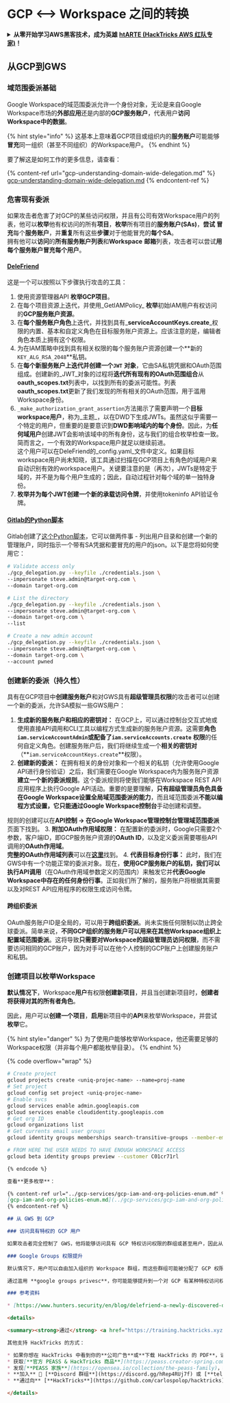 # GCP <--> Workspace 之间的转换

<details>

<summary><strong>从零开始学习AWS黑客技术，成为英雄</strong> <a href="https://training.hacktricks.xyz/courses/arte"><strong>htARTE (HackTricks AWS 红队专家)</strong></a><strong>！</strong></summary>

支持HackTricks的其他方式：

* 如果您想在 **HackTricks中看到您的公司广告** 或 **下载HackTricks的PDF**，请查看[**订阅计划**](https://github.com/sponsors/carlospolop)！
* 获取[**官方的PEASS & HackTricks商品**](https://peass.creator-spring.com)
* 发现[**PEASS家族**](https://opensea.io/collection/the-peass-family)，我们独家的[**NFTs系列**](https://opensea.io/collection/the-peass-family)
* **加入** 💬 [**Discord群组**](https://discord.gg/hRep4RUj7f) 或 [**telegram群组**](https://t.me/peass) 或在 **Twitter** 🐦 上**关注**我 [**@carlospolopm**](https://twitter.com/carlospolopm)**。**
* **通过向** [**HackTricks**](https://github.com/carlospolop/hacktricks) 和 [**HackTricks Cloud**](https://github.com/carlospolop/hacktricks-cloud) github仓库提交PR来分享您的黑客技巧。

</details>

## **从GCP到GWS**

### **域范围委派基础**

Google Workspace的域范围委派允许一个身份对象，无论是来自Google Workspace市场的**外部应用**还是内部的**GCP服务账户**，代表用户**访问Workspace中的数据**。

{% hint style="info" %}
这基本上意味着GCP项目或组织内的**服务账户**可能能够**冒充**同一组织（甚至不同组织）的Workspace用户。
{% endhint %}

要了解这是如何工作的更多信息，请查看：

{% content-ref url="gcp-understanding-domain-wide-delegation.md" %}
[gcp-understanding-domain-wide-delegation.md](gcp-understanding-domain-wide-delegation.md)
{% endcontent-ref %}

### 危害现有委派

如果攻击者危害了对GCP的某些访问权限，并且有公司有效Workspace用户的列表，他可以**枚举**他有权访问的所有**项目**，**枚举**所有项目的**服务账户(SAs)**，**尝试** **冒充**每个**服务账户**，并**重复**所有这些**步骤**对于他能冒充的**每个SA**。\
拥有他可以**访问**的**所有服务账户列表**和**Workspace** **邮箱**列表，攻击者可以尝试**用每个服务账户冒充每个用户**。

#### [**DeleFriend**](https://github.com/axon-git/DeleFriend)

这是一个可以按照以下步骤执行攻击的工具：

1. 使用资源管理器API **枚举GCP项目**。
2. 在每个项目资源上迭代，并使用_GetIAMPolicy_ **枚举**初始IAM用户有权访问的**GCP服务账户资源**。
3. 在**每个服务账户角色**上迭代，并找到具有_**serviceAccountKeys.create**_权限的内置、基本和自定义角色在目标服务账户资源上。应该注意的是，编辑者角色本质上拥有这个权限。
4. 为在IAM策略中找到具有相关权限的每个服务账户资源创建一个**新的`KEY_ALG_RSA_2048`**私钥。
5. 在**每个新服务账户上迭代并创建一个`JWT`** **对象**，它由SA私钥凭据和OAuth范围组成。创建新的_JWT_对象的过程将**迭代所有现有的OAuth范围组合**从**oauth\_scopes.txt**列表中，以找到所有的委派可能性。列表**oauth\_scopes.txt**更新了我们发现的所有相关的OAuth范围，用于滥用Workspace身份。
6. `_make_authorization_grant_assertion`方法揭示了需要声明一个**目标workspace用户**，称为_主题_，以在DWD下生成JWTs。虽然这似乎需要一个特定的用户，但重要的是要意识到**DWD影响域内的每个身份**。因此，为**任何域用户**创建JWT会影响该域中的所有身份，这与我们的组合枚举检查一致。简而言之，一个有效的Workspace用户就足以继续前进。\
这个用户可以在DeleFriend的_config.yaml_文件中定义。如果目标workspace用户尚未知晓，该工具通过扫描在GCP项目上有角色的域用户来自动识别有效的workspace用户。关键要注意的是（再次），JWTs是特定于域的，并不是为每个用户生成的；因此，自动过程针对每个域的单一独特身份。
7. **枚举并为每个JWT创建一个新的承载访问令牌**，并使用tokeninfo API验证令牌。

#### [Gitlab的Python脚本](https://gitlab.com/gitlab-com/gl-security/threatmanagement/redteam/redteam-public/gcp\_misc/-/blob/master/gcp\_delegation.py)

Gitlab创建了[这个Python脚本](https://gitlab.com/gitlab-com/gl-security/gl-redteam/gcp\_misc/blob/master/gcp\_delegation.py)，它可以做两件事 - 列出用户目录和创建一个新的管理账户，同时指示一个带有SA凭据和要冒充的用户的json。以下是您将如何使用它：
```bash
# Validate access only
./gcp_delegation.py --keyfile ./credentials.json \
--impersonate steve.admin@target-org.com \
--domain target-org.com

# List the directory
./gcp_delegation.py --keyfile ./credentials.json \
--impersonate steve.admin@target-org.com \
--domain target-org.com \
--list

# Create a new admin account
./gcp_delegation.py --keyfile ./credentials.json \
--impersonate steve.admin@target-org.com \
--domain target-org.com \
--account pwned
```
### 创建新的委派（持久性）

具有在GCP项目中**创建服务账户**和对GWS具有**超级管理员权限**的攻击者可以创建一个新的委派，允许SA模拟一些GWS用户：

1. **生成新的服务账户和相应的密钥对：** 在GCP上，可以通过控制台交互式地或使用直接API调用和CLI工具以编程方式生成新的服务账户资源。这需要**角色`iam.serviceAccountAdmin`**或配备了**`iam.serviceAccounts.create`** **权限**的任何自定义角色。创建服务账户后，我们将继续生成一个**相关的密钥对**（**`iam.serviceAccountKeys.create`**权限）。
2. **创建新的委派：** 在拥有相关的身份对象和一个相关的私钥（允许使用Google API进行身份验证）之后，我们需要在Google Workspace内为服务账户资源**建立一个新的委派规则**。这个委派规则将使我们能够在Workspace REST API应用程序上执行Google API活动。重要的是要理解，**只有超级管理员角色具备在Google Workspace设置全局域范围委派的能力**，而且域范围委派**不能以编程方式设置，**它只能通过Google Workspace**控制台**手动创建和调整。

规则的创建可以在**API控制 → 在Google Workspace管理控制台管理域范围委派**页面下找到。
3. **附加OAuth作用域权限：** 在配置新的委派时，Google只需要2个参数，客户端ID，即GCP服务账户资源的**OAuth ID**，以及定义委派需要哪些API调用的**OAuth作用域**。\
**完整的OAuth作用域列表**可以在[**这里**](https://developers.google.com/identity/protocols/oauth2/scopes)找到。
4. **代表目标身份行事：** 此时，我们在GWS中有一个功能正常的委派对象。现在，**使用GCP服务账户的私钥，我们可以执行API调用**（在OAuth作用域参数定义的范围内）来触发它并**代表Google Workspace中存在的任何身份行事**。正如我们所了解的，服务账户将根据其需要以及对REST API应用程序的权限生成访问令牌。

#### 跨组织委派

OAuth服务账户ID是全局的，可以用于**跨组织委派**。尚未实施任何限制以防止跨全球委派。简单来说，**不同GCP组织的服务账户可以用来在其他Workspace组织上配置域范围委派**。这将导致**只需要对Workspace的超级管理员访问权限**，而不需要访问相同的GCP账户，因为对手可以在他个人控制的GCP账户上创建服务账户和私钥。

### 创建项目以枚举Workspace

**默认情况下**，Workspace**用户**有权限**创建新项目**，并且当创建新项目时，**创建者将获得对其的所有者角色**。

因此，用户可以**创建一个项目**，**启用**新项目中的**API**来枚举Workspace，并尝试**枚举**它。

{% hint style="danger" %}
为了使用户能够枚举Workspace，他还需要足够的Workspace权限（并非每个用户都能枚举目录）。
{% endhint %}

{% code overflow="wrap" %}
```bash
# Create project
gcloud projects create <uniq-projec-name> --name=proj-name
# Set project
gcloud config set project <uniq-projec-name>
# Enable svcs
gcloud services enable admin.googleapis.com
gcloud services enable cloudidentity.googleapis.com
# Get org ID
gcloud organizations list
# Get currents email user groups
gcloud identity groups memberships search-transitive-groups --member-email <email> --labels=cloudidentity.googleapis.com/groups.discussion_forum

# FROM HERE THE USER NEEDS TO HAVE ENOUGH WORKSPACE ACCESS
gcloud beta identity groups preview --customer C01cr71rl
```
```markdown
{% endcode %}

查看**更多枚举**：

{% content-ref url="../gcp-services/gcp-iam-and-org-policies-enum.md" %}
[gcp-iam-and-org-policies-enum.md](../gcp-services/gcp-iam-and-org-policies-enum.md)
{% endcontent-ref %}

## 从 GWS 到 GCP

### 访问具有特权的 GCP 用户

如果攻击者完全控制了 GWS，他将能够访问具有 GCP 特权访问权限的群组或甚至用户，因此从 GWS 到 GCP 的移动通常更加“简单”，仅仅因为 **GWS 中的用户对 GCP 拥有高权限**。

### Google Groups 权限提升

默认情况下，用户可以自由加入组织的 Workspace 群组，而这些群组可能被分配了 GCP 权限。

通过滥用 **google groups privesc**，你可能能够提升到一个对 GCP 有某种特权访问权限的群组。

### 参考资料

* [https://www.hunters.security/en/blog/delefriend-a-newly-discovered-design-flaw-in-domain-wide-delegation-could-leave-google-workspace-vulnerable-for-takeover](https://www.hunters.security/en/blog/delefriend-a-newly-discovered-design-flaw-in-domain-wide-delegation-could-leave-google-workspace-vulnerable-for-takeover)

<details>

<summary><strong>通过</strong> <a href="https://training.hacktricks.xyz/courses/arte"><strong>htARTE (HackTricks AWS Red Team Expert)</strong></a><strong> 从零开始学习 AWS 黑客攻击！</strong></summary>

其他支持 HackTricks 的方式：

* 如果你想在 HackTricks 中看到你的**公司广告**或**下载 HackTricks 的 PDF**，请查看[**订阅计划**](https://github.com/sponsors/carlospolop)！
* 获取[**官方 PEASS & HackTricks 商品**](https://peass.creator-spring.com)
* 发现[**PEASS 家族**](https://opensea.io/collection/the-peass-family)，我们独家的 [**NFTs**](https://opensea.io/collection/the-peass-family) 收藏
* **加入** 💬 [**Discord 群组**](https://discord.gg/hRep4RUj7f) 或 [**telegram 群组**](https://t.me/peass) 或在 **Twitter** 🐦 上**关注**我 [**@carlospolopm**](https://twitter.com/carlospolopm)**。**
* **通过向** [**HackTricks**](https://github.com/carlospolop/hacktricks) 和 [**HackTricks Cloud**](https://github.com/carlospolop/hacktricks-cloud) github 仓库提交 PR 来**分享你的黑客技巧**。

</details>
```
